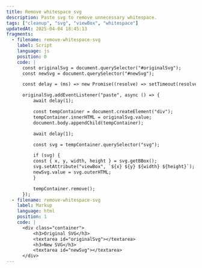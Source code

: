 ```yaml
---
title: Remove whitespace svg
description: Paste svg to remove unnecessary whitespace.
tags: ["cleanup", "svg", "viewBox", "whitespace"]
updatedAt: 2025-04-04 18:45:13
fragments:
  - filename: remove-whitespace-svg
    label: Script
    language: js
    position: 0
    code: |
      const originalSvg = document.querySelector("#originalSvg");
      const newSvg = document.querySelector("#newSvg");

      const delay = (ms) => new Promise((resolve) => setTimeout(resolve, ms));

      originalSvg.addEventListener("paste", async () => {
          await delay(1);

          const tempContainer = document.createElement("div");
          tempContainer.innerHTML = originalSvg.value;
          document.body.appendChild(tempContainer);

          await delay(1);

          const svg = tempContainer.querySelector("svg");

          if (svg) {
          const { x, y, width, height } = svg.getBBox();
          svg.setAttribute("viewBox", `${x} ${y} ${width} ${height}`);
          newSvg.value = svg.outerHTML;
          }

          tempContainer.remove();
      });
  - filename: remove-whitespace-svg
    label: Markup
    language: html
    position: 1
    code: |
      <div class="container">
          <h3>Original SVG</h3>
          <textarea id="originalSvg"></textarea>
          <h3>New SVG</h3>
          <textarea id="newSvg"></textarea>
      </div>
---
```

